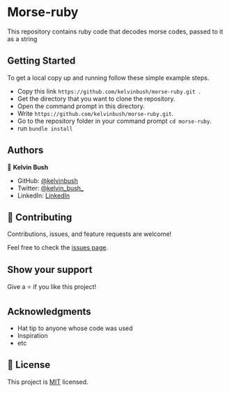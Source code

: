 # Morse-ruby

This repository contains ruby code that decodes morse codes, passed to it as a string 

## Getting Started
To get a local copy up and running follow these simple example steps.

- Copy this link `https://github.com/kelvinbush/morse-ruby.git `.
- Get the directory that you want to clone the repository.
- Open the command prompt in this directory.
- Write `https://github.com/kelvinbush/morse-ruby.git`.
- Go to the repository folder in your command prompt `cd morse-ruby`.
- run `bundle install`

## Authors
👤 **Kelvin Bush**

- GitHub: [@kelvinbush](https://github.com/kelvinbush)
- Twitter: [@kelvin_bush_](https://twitter.com/kelvin_bush_)
- LinkedIn: [LinkedIn](https://www.linkedin.com/in/kelvin-wachiye-04b469173/)

## 🤝 Contributing

Contributions, issues, and feature requests are welcome!

Feel free to check the [issues page](../../issues/).

## Show your support

Give a ⭐️ if you like this project!

## Acknowledgments

- Hat tip to anyone whose code was used
- Inspiration
- etc

## 📝 License

This project is [MIT](./MIT.md) licensed.